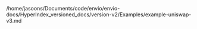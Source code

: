 /home/jasoons/Documents/code/envio/envio-docs/HyperIndex_versioned_docs/version-v2/Examples/example-uniswap-v3.md